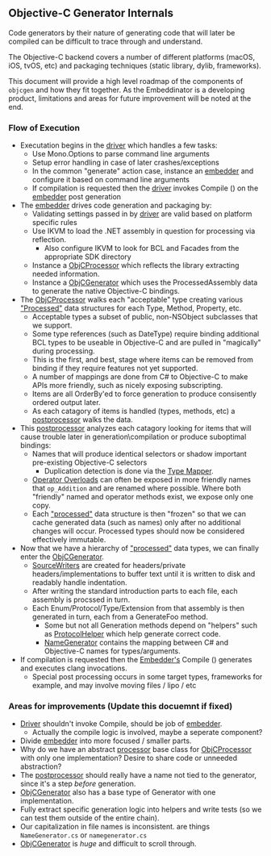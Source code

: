 ## Objective-C Generator Internals

Code generators by their nature of generating code that will later be compiled can be difficult to trace through and understand. 

The Objective-C backend covers a number of different platforms (macOS, iOS, tvOS, etc) and packaging techniques (static library, dylib, frameworks). 

This document will provide a high level roadmap of the components of `objcgen` and how they fit together. As the Embeddinator is a developing product, limitations and areas for future improvement will be noted at the end.

### Flow of Execution

- Executation begins in the [driver](driver.cs) which handles a few tasks:
    - 	Use Mono.Options to parse command line arguments
    -  Setup error handling in case of later crashes/exceptions
    -  In the common "generate" action case, instance an [embedder](embedder.cs) and configure it based on command line arguments
    -  If compilation is requested then the [driver](driver.cs) invokes Compile () on the [embedder](embedder.cs) post generation 
-  The [embedder](embedder.cs) drives code generation and packaging by:
    -  Validating settings passed in by [driver](driver.cs) are valid based on platform specific rules
    -  Use IKVM to load the .NET assembly in question for processing via reflection.
        -  Also configure IKVM to look for BCL and Facades from the appropriate SDK directory
    -  Instance a [ObjCProcessor](objcprocessor.cs) which reflects the library extracting needed information.
    -  Instance a [ObjCGenerator](objcgenerator.cs) which uses the ProcessedAssembly data to generate the native Objective-C bindings.
-  The [ObjCProcessor](objcprocessor.cs) walks each "acceptable" type creating various ["Processed"](processedtypes.cs) data structures for each Type, Method, Property, etc.
   -  Acceptable types a subset of public, non-NSObject subclasses that we support.
   -  Some type references (such as DateType) require binding additional BCL types to be useable in Objective-C and are pulled in "magically" during processing.
   -  This is the first, and best, stage where items can be removed from binding if they require features not yet supported.
   -  A number of mappings are done from C# to Objective-C to make APIs more friendly, such as nicely exposing subscripting.
   -  Items are all OrderBy'ed to force generation to produce consisently ordered output later.
   -  As each catagory of items is handled (types, methods, etc) a [postprocessor](objcgenerator-postprocessor.cs) walks the data.
-  This [postprocessor](objcgenerator-postprocessor.cs) analyzes each catagory looking for items that will cause trouble later in generation\compilation or produce suboptimal bindings:
	- Names that will produce identical selectors or shadow important pre-existing Objective-C selectors
		- Duplication detection is done via the [Type Mapper](TypeMapper.cs).
	- [Operator Overloads](OperatorOverloads.cs) can often be exposed in more friendly names that `op_Addition` and are renamed where possible. Where both "friendly" named and operator methods exist, we expose only one copy.
	- Each ["processed"](processedtypes.cs) data structure is then "frozen" so that we can cache generated data (such as names) only after no additional changes will occur. Processed types should now be considered effectively immutable.
- Now that we have a hierarchy of  ["processed"](processedtypes.cs) data types, we can finally enter the [ObjCGenerator](objcgenerator.cs).
	- [SourceWriters](sourcewriter.cs) are created for headers/private headers/implementations to buffer text until it is written to disk and readably handle indentation.
	- After writing the standard introduction parts to each file, each assembly is procssed in turn.
	- Each Enum/Protocol/Type/Extension from that assembly is then generated in turn, each from a GenerateFoo method. 
		- Some but not all Generation methods depend on "helpers" such as [ProtocolHelper](protocolhelper.cs) which help generate correct code.
		- [NameGenerator](NameGenerator.cs) contains the mapping between C# and Objective-C names for types/arguments.
- If compilation is requested then the [Embedder's](embedder.cs) Compile () generates and executes clang invocations.
    - Special post processing occurs in some target types, frameworks for example, and may involve moving files / lipo / etc


### Areas for improvements (Update this docuemnt if fixed)
- [Driver](driver.cs) shouldn't invoke Compile, should be job of [embedder](embedder.cs).
    - Actually the compile logic is involved, maybe a seperate component?
- Divide [embedder](embedder.cs) into more focused / smaller parts.
- Why do we have an abstract [processor](processor.cs) base class for [ObjCProcessor](objcprocessor.cs) with only one implementation? Desire to share code or unneeded abstraction?
- The [postprocessor](objcgenerator-postprocessor.cs) should really have a name not tied to the generator, since it's a step _before_ generation.
- [ObjCGenerator](objcgenerator.cs) also has a base type of Generator with one implementation.
- Fully extract specific generation logic into helpers and write tests (so we can test them outside of the entire chain).
- Our capitalization in file names is inconsistent. are things `NameGenerator.cs` or `namegenerator.cs`
- [ObjCGenerator](objcgenerator.cs) is _huge_ and difficult to scroll through.